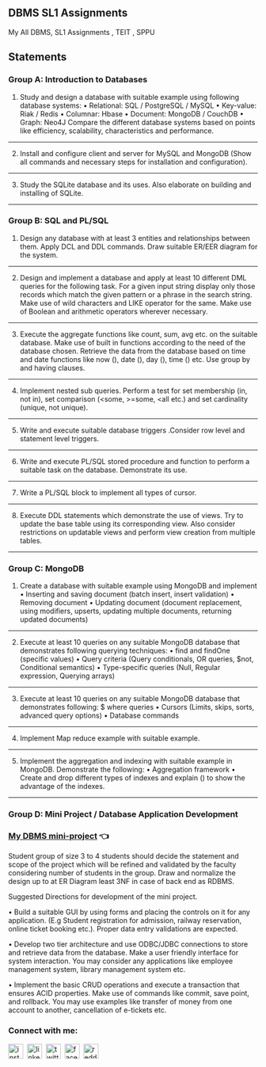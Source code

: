 ## DBMS SL1 Assignments
 My All DBMS, SL1 Assignments , TEIT , SPPU

## Statements


### Group A: Introduction to Databases

1. Study and design a database with suitable example using following database systems:
• Relational: SQL / PostgreSQL / MySQL
• Key-value: Riak / Redis
• Columnar: Hbase
• Document: MongoDB / CouchDB
• Graph: Neo4J
Compare the different database systems based on points like efficiency, scalability,
characteristics and performance.
------------------------------------------------------------------------------------------------------------------
2. Install and configure client and server for MySQL and MongoDB (Show all commands and
necessary steps for installation and configuration).
------------------------------------------------------------------------------------------------------------------
3. Study the SQLite database and its uses. Also elaborate on building and installing of SQLite.

------------------------------------------------------------------------------------------------------------------

### Group B: SQL and PL/SQL

1. Design any database with at least 3 entities and relationships between them. Apply DCL and
DDL commands. Draw suitable ER/EER diagram for the system.
------------------------------------------------------------------------------------------------------------------
2. Design and implement a database and apply at least 10 different DML queries for the
following task. For a given input string display only those records which match the given
pattern or a phrase in the search string. Make use of wild characters and LIKE operator for
the same. Make use of Boolean and arithmetic operators wherever necessary.
------------------------------------------------------------------------------------------------------------------
3. Execute the aggregate functions like count, sum, avg etc. on the suitable database. Make use
of built in functions according to the need of the database chosen. Retrieve the data from
the database based on time and date functions like now (), date (), day (), time () etc. Use
group by and having clauses.
------------------------------------------------------------------------------------------------------------------
4. Implement nested sub queries. Perform a test for set membership (in, not in), set
comparison (<some, >=some, <all etc.) and set cardinality (unique, not unique).
------------------------------------------------------------------------------------------------------------------
5. Write and execute suitable database triggers .Consider row level and statement level
triggers.
------------------------------------------------------------------------------------------------------------------
6. Write and execute PL/SQL stored procedure and function to perform a suitable task on the
database. Demonstrate its use.
------------------------------------------------------------------------------------------------------------------ 
7. Write a PL/SQL block to implement all types of cursor.
------------------------------------------------------------------------------------------------------------------
8. Execute DDL statements which demonstrate the use of views. Try to update the base table
using its corresponding view. Also consider restrictions on updatable views and perform
view creation from multiple tables.

------------------------------------------------------------------------------------------------------------------

### Group C: MongoDB

1. Create a database with suitable example using MongoDB and implement
• Inserting and saving document (batch insert, insert validation)
• Removing document
• Updating document (document replacement, using modifiers, upserts, updating
multiple documents, returning updated documents)
------------------------------------------------------------------------------------------------------------------
2. Execute at least 10 queries on any suitable MongoDB database that demonstrates following
querying techniques:
• find and findOne (specific values)
• Query criteria (Query conditionals, OR queries, $not, Conditional semantics)
• Type-specific queries (Null, Regular expression, Querying arrays)
------------------------------------------------------------------------------------------------------------------
3. Execute at least 10 queries on any suitable MongoDB database that demonstrates following:
 $ where queries
• Cursors (Limits, skips, sorts, advanced query options)
• Database commands
------------------------------------------------------------------------------------------------------------------
4. Implement Map reduce example with suitable example.
------------------------------------------------------------------------------------------------------------------
5. Implement the aggregation and indexing with suitable example in MongoDB. Demonstrate
the following:
• Aggregation framework
• Create and drop different types of indexes and explain () to show the advantage of the
indexes.

------------------------------------------------------------------------------------------------------------------

### Group D: Mini Project / Database Application Development

### [My DBMS mini-project](https://github.com/pavanpatil45/Auto-Spare-Parts-Management) 👈

Student group of size 3 to 4 students should decide the statement and scope of the project which
will be refined and validated by the faculty considering number of students in the group.
Draw and normalize the design up to at ER Diagram least 3NF in case of back end as RDBMS.

Suggested Directions for development of the mini project.

• Build a suitable GUI by using forms and placing the controls on it for any application. (E.g
Student registration for admission, railway reservation, online ticket booking etc.). Proper
data entry validations are expected.

• Develop two tier architecture and use ODBC/JDBC connections to store and retrieve data
from the database. Make a user friendly interface for system interaction. You may consider
any applications like employee management system, library management system etc.

• Implement the basic CRUD operations and execute a transaction that ensures ACID
properties. Make use of commands like commit, save point, and rollback. You may use
examples like transfer of money from one account to another, cancellation of e-tickets etc. 

<h3 align="left">Connect with me:</h3>
<p align="left">
  
<a href="https://instagram.com/p4v4n" target="blank"><img align="center" src="https://cdn3.iconfinder.com/data/icons/2018-social-media-logotypes/1000/2018_social_media_popular_app_logo_instagram-512.png" alt="instagram" height="30" width="30" /></a>&nbsp;
<a href="https://linkedin.com/in/pavan-patil-445a33150" target="blank"><img align="center" src="https://cdn3.iconfinder.com/data/icons/2018-social-media-logotypes/1000/2018_social_media_popular_app_logo_linkedin-512.png" alt="linkedin" height="30" width="30" /></a>&nbsp;
<a href="https://twitter.com/pavanpatil45" target="blank"><img align="center" src="https://cdn3.iconfinder.com/data/icons/2018-social-media-logotypes/1000/2018_social_media_popular_app_logo_twitter-512.png" alt="twitter" height="30" width="30" /></a>&nbsp;
<a href="https://facebook.com/pavanpatil450" target="blank"><img align="center" src="https://cdn2.iconfinder.com/data/icons/social-media-2285/512/1_Facebook_colored_svg_copy-512.png" alt="facebook" height="30" width="30" /></a>&nbsp;
<a href="https://www.reddit.com/user/p4v4n_45" target="blank"><img align="center" src="https://cdn3.iconfinder.com/data/icons/2018-social-media-logotypes/1000/2018_social_media_popular_app_logo_reddit-512.png" alt="reddit" height="30" width="30" /></a>&nbsp;
</p>
